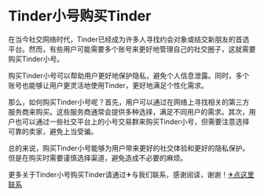 # Tinder小号购买Tinder

在当今社交网络时代，Tinder已经成为许多人寻找约会对象或结交新朋友的首选平台。然而，有些用户可能需要多个账号来更好地管理自己的社交圈子，这就需要购买Tinder小号。

购买Tinder小号可以帮助用户更好地保护隐私，避免个人信息泄露。同时，多个账号也能够让用户更灵活地使用Tinder，更好地满足个性化需求。

那么，如何购买Tinder小号呢？首先，用户可以通过在网络上寻找相关的第三方服务商来购买。这些服务商通常会提供多种选择，满足不同用户的需求。其次，用户也可以通过一些社交平台上的小号交易群来购买Tinder小号，但需要注意选择可靠的卖家，避免上当受骗。

总的来说，购买Tinder小号能够为用户带来更好的社交体验和更好的隐私保护。但是在购买时需要谨慎选择渠道，避免造成不必要的麻烦。

更多关于Tinder小号购买Tinder请通过✈与我们联系，感谢阅读，谢谢！[✈点这里联系](https://1.k02.cc)